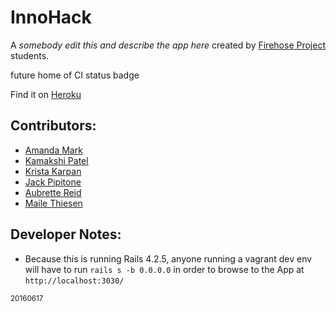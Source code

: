 # InnoHack

A _somebody edit this and describe the app here_ created by [Firehose Project](http://thefirehoseproject.com) students.

future home of CI status badge

Find it on [Heroku](https://innohack.herokuapp.com/)

## Contributors:
* [Amanda Mark](https://github.com/amarkpark/)
* [Kamakshi Patel](https://github.com/kpat108)
* [Krista Karpan](https://github.com/kristakarpan)
* [Jack Pipitone](https://github.com/jackpip)
* [Aubrette Reid](https://github.com/darthdarkfather)
* [Maile Thiesen](https://github.com/mailethiesen)

## Developer Notes:
* Because this is running Rails 4.2.5, anyone running a vagrant dev env will have to run `rails s -b 0.0.0.0` in order to browse to the App at `http://localhost:3030/`

<sub>20160617</sub>